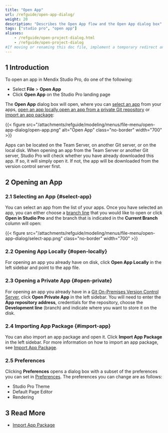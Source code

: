 ```yaml
---
title: "Open App"
url: /refguide/open-app-dialog/
weight: 20
description: "Describes the Open App flow and the Open App dialog box"
tags: ["studio pro", "open app"]
aliases:
    - /refguide/open-project-dialog.html
    - /refguide/open-project-dialog
#If moving or renaming this doc file, implement a temporary redirect and let the respective team know they should update the URL in the product. See Mapping to Products for more details.
---
```


## 1 Introduction

To open an app in Mendix Studio Pro, do one of the following:

* Select **File** > **Open App**
* Click **Open App** on the Studio Pro landing page

The **Open App** dialog box will open, where you can [select an app](#select-app) from your apps, [open an app locally](#open-locally),[open an app from a private Git repository](#open-private) or [import an app package](#import-app):

{{< figure src="/attachments/refguide/modeling/menus/file-menu/open-app-dialog/open-app.png" alt="Open App" class="no-border" width="700" >}}

Apps can be located on the Team Server, on another Git server, or on the local disk. When opening an app from the Team Server or another Git server, Studio Pro will check whether you have already downloaded this app. If so, it will simply open it. If not, the app will be downloaded from the version control server first. 

## 2 Opening an App

### 2.1 Selecting an App {#select-app}

You can select an app from the list of your apps. Once you have selected an app, you can either choose a [branch line](/refguide/version-control/#branches) that you would like to open or click **Open in Studio Pro** and the branch that is indicated in the **Current Branch** column will open:

{{< figure src="/attachments/refguide/modeling/menus/file-menu/open-app-dialog/select-app.png" class="no-border" width="700" >}}

### 2.2 Opening App Locally {#open-locally}

For opening an app you already have on disk, click **Open App Locally** in the left sidebar and point to the app file.

### 2.3 Opening a Private App {#open-private}

For opening an app you already have in a [Git On-Premises Version Control Server](/refguide/on-premises-git/), click **Open Private App** in the left sidebar. You will need to enter the **App repository address**, credentials for the repository, choose the **Development line** (branch) and indicate where you want to store it on the disk.

### 2.4 Importing App Package {#import-app}

You can also import an app package and open it. Click **Import App Package** in the left sidebar. For more information on how to import an app package, see [Import App Package](/refguide/import-app-package-dialog/).

### 2.5 Preferences

Clicking **Preferences** opens a dialog box with a subset of the preferences you can set in [Preferences](/refguide/preferences-dialog/). The preferences you can change are as follows:

* Studio Pro Theme
* Default Page Editor
* Rendering

## 3 Read More

* [Import App Package](/refguide/import-app-package-dialog/)
